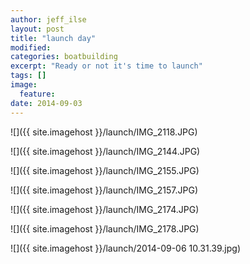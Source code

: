 ```yaml
---
author: jeff_ilse
layout: post
title: "launch day"
modified:
categories: boatbuilding
excerpt: "Ready or not it's time to launch"
tags: []
image:
  feature:
date: 2014-09-03
---
```


![]({{ site.imagehost }}/launch/IMG_2118.JPG)

![]({{ site.imagehost }}/launch/IMG_2144.JPG)

![]({{ site.imagehost }}/launch/IMG_2155.JPG)

![]({{ site.imagehost }}/launch/IMG_2157.JPG)

![]({{ site.imagehost }}/launch/IMG_2174.JPG)

![]({{ site.imagehost }}/launch/IMG_2178.JPG)

![]({{ site.imagehost }}/launch/2014-09-06 10.31.39.jpg)

